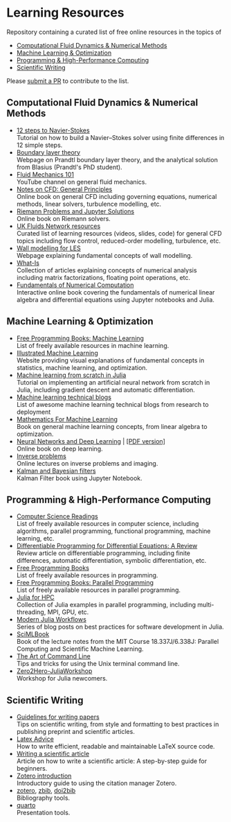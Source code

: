 # Learning Resources

Repository containing a curated list of free online resources in the topics of
- [Computational Fluid Dynamics & Numerical Methods](#computational-fluid-dynamics--numerical-methods)
- [Machine Learning & Optimization](#machine-learning--optimization)
- [Programming & High-Performance Computing](#programming--high-performance-computing)
- [Scientific Writing](#scientific-writing)

Please [submit a PR](https://github.com/b-fg/learning-resources/compare) to contribute to the list.

## Computational Fluid Dynamics & Numerical Methods
- [12 steps to Navier-Stokes](https://lorenabarba.com/blog/cfd-python-12-steps-to-navier-stokes/)<br>
Tutorial on how to build a Navier–Stokes solver using finite differences in 12 simple steps.
- [Boundary layer theory](https://francescoambrogi.github.io/courses/my-blayer-course/)<br>
Webpage on Prandtl boundary layer theory, and the analytical solution from Blasius (Prandtl's PhD student).
- [Fluid Mechanics 101](https://www.youtube.com/@fluidmechanics101)<br>
YouTube channel on general fluid mechanics.
- [Notes on CFD: General Principles](https://doc.cfd.direct/notes/cfd-general-principles/)<br>
Online book on general CFD including governing equations, numerical methods, linear solvers, turbulence modelling, etc.
- [Riemann Problems and Jupyter Solutions](https://www.clawpack.org/riemann_book/html/Index.html)<br>
Online book on Riemann solvers.
- [UK Fluids Network resources](https://fluids.ac.uk/researcher-resources)<br>
Curated list of learning resources (videos, slides, code) for general CFD topics including flow control, reduced-order modelling, turbulence, etc.
- [Wall modelling for LES](https://wmles.umd.edu/)<br>
Webpage explaining fundamental concepts of wall modelling.
- [What-Is](https://github.com/higham/what-is)<br>
Collection of articles explaining concepts of numerical analysis including matrix factorizations, floating point operations, etc.
- [Fundamentals of Numerical Computation](https://fncbook.com/)<br>
Interactive online book covering the fundamentals of numerical linear algebra and differential equations using Jupyter notebooks and Julia.

## Machine Learning & Optimization
- [Free Programming Books: Machine Learning](https://github.com/EbookFoundation/free-programming-books/blob/main/books/free-programming-books-subjects.md#machine-learning)<br>
List of freely available resources in machine learning.
- [Illustrated Machine Learning](https://illustrated-machine-learning.github.io/)<br>
Website providing visual explanations of fundamental concepts in statistics, machine learning, and optimization.
- [Machine learning from scratch in Julia](https://github.com/odsl-team/julia-ml-from-scratch)<br>
Tutorial on implementing an artificial neural network from scratch in Julia, including gradient descent and automatic differentiation.
- [Machine learning technical blogs](https://github.com/antoinebrl/awesome-ml-blogs)<br>
List of awesome machine learning technical blogs from research to deployment
- [Mathematics For Machine Learning](https://mml-book.github.io/)<br>
Book on general machine learning concepts, from linear algebra to optimization.
- [Neural Networks and Deep Learning](http://neuralnetworksanddeeplearning.com/index.html) | [\[PDF version\]](https://github.com/antonvladyka/neuralnetworksanddeeplearning.com.pdf)<br>
Online book on deep learning.
- [Inverse problems](https://tristanvanleeuwen.github.io/IP_and_Im_Lectures/intro.html)</br>
Online lectures on inverse problems and imaging.
- [Kalman and Bayesian filters](https://github.com/rlabbe/Kalman-and-Bayesian-Filters-in-Python)</br>
Kalman Filter book using Jupyter Notebook.


## Programming & High-Performance Computing
- [Computer Science Readings](https://github.com/amilajack/reading)<br>
List of freely available resources in computer science, including algorithms, parallel programming, functional programming, machine learning, etc.
- [Differentiable Programming for Differential Equations: A Review](https://arxiv.org/abs/2406.09699)<br>
Review article on differentiable programming, including finite differences, automatic differentiation, symbolic differentiation, etc.
- [Free Programming Books](https://github.com/EbookFoundation/free-programming-books)<br>
List of freely available resources in programming.
- [Free Programming Books: Parallel Programming](https://github.com/EbookFoundation/free-programming-books/blob/main/books/free-programming-books-subjects.md#parallel-programming)<br>
List of freely available resources in parallel programming.
- [Julia for HPC](https://jblaschke.github.io/HPC-Julia/)<br>
Collection of Julia examples in parallel programming, including multi-threading, MPI, GPU, etc.
- [Modern Julia Workflows](https://modernjuliaworkflows.org/)<br>
Series of blog posts on best practices for software development in Julia.
- [SciMLBook](https://github.com/SciML/SciMLBook)<br>
Book of the lecture notes from the MIT Course 18.337J/6.338J: Parallel Computing and Scientific Machine Learning.
- [The Art of Command Line](https://github.com/jlevy/the-art-of-command-line)<br>
Tips and tricks for using the Unix terminal command line.
- [Zero2Hero-JuliaWorkshop](https://github.com/Datseris/Zero2Hero-JuliaWorkshop)<br>
Workshop for Julia newcomers.

## Scientific Writing
- [Guidelines for writing papers](https://github.com/jerabaul29/guidelines_writing_papers)<br>
Tips on scientific writing, from style and formatting to best practices in publishing preprint and scientific articles.
- [Latex Advice](https://github.com/dspinellis/latex-advice)<br>
How to write efficient, readable and maintainable LaTeX source code.
- [Writing a scientific article](https://doi.org/10.1016/j.eurger.2015.08.005)<br>
Article on how to write a scientific article: A step-by-step guide for beginners.
- [Zotero introduction](https://aweymo-ui.github.io/zotero_intro/)<br>
Introductory guide to using the citation manager Zotero.
- [zotero](https://www.zotero.org/), [zbib](https://zbib.org/), [doi2bib](https://www.doi2bib.org/)<br>
Bibliography tools.
- [quarto](https://quarto.org/docs/presentations/revealjs/)<br>
Presentation tools.
